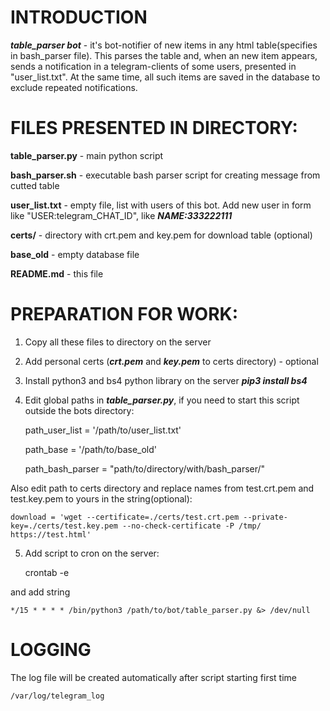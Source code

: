 # **INTRODUCTION**

***table_parser bot*** - it's bot-notifier of new items in any html table(specifies in bash_parser file). 
This parses the table and, when an new item appears, sends a notification in a telegram-clients of some users, presented in "user_list.txt".
At the same time, all such items are saved in the database to exclude repeated notifications.



# **FILES PRESENTED IN DIRECTORY:**

**table_parser.py** - main python script

**bash_parser.sh** - executable bash parser script for creating message from cutted table

**user_list.txt** - empty file, list with users of this bot. Add new user in form like "USER:telegram_CHAT_ID", like   ___NAME:333222111___

**certs/** - directory with crt.pem and key.pem for download table (optional)

**base_old** - empty database file

**README.md** - this file



# **PREPARATION FOR WORK:**

1. Copy all these files to directory on the server

2. Add personal certs (___crt.pem___ and ___key.pem___ to certs directory) - optional

3. Install python3 and bs4 python library on the server	___pip3 install bs4___

4. Edit global paths in ___table_parser.py___, if you need to start this script outside the bots directory:

	path_user_list = '/path/to/user_list.txt'
	
	path_base = '/path/to/base_old'
	
	path_bash_parser = "path/to/directory/with/bash_parser/"
	
Also edit path to certs directory and replace names from test.crt.pem and test.key.pem to yours in the string(optional):

	download = 'wget --certificate=./certs/test.crt.pem --private-key=./certs/test.key.pem --no-check-certificate -P /tmp/ https://test.html'


5. Add script to cron on the server:

	crontab -e

and add string

	*/15 * * * * /bin/python3 /path/to/bot/table_parser.py &> /dev/null


# **LOGGING**

The log file will be created automatically after script starting first time

	/var/log/telegram_log




